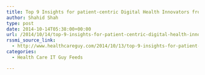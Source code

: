 ```yaml
---
title: Top 9 Insights for patient-centric Digital Health Innovators from the ENGAGE conference
author: Shahid Shah
type: post
date: 2014-10-14T05:38:00+00:00
url: /2014/10/14/top-9-insights-for-patient-centric-digital-health-innovators-from-the-engage-conference/
rssmi_source_link:
  - http://www.healthcareguy.com/2014/10/13/top-9-insights-for-patient-centric-digital-health-innovators-from-the-engage-conference/
categories:
  - Health Care IT Guy Feeds

---
```

